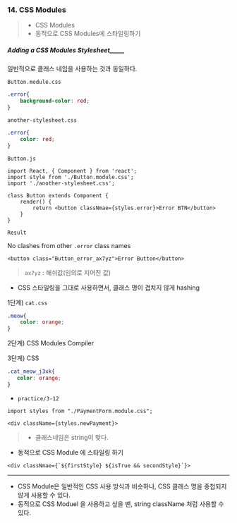 ### 14.  CSS Modules

> * CSS Modules
> * 동적으로 CSS Modules에 스타일링하기 

##### Adding a CSS Modules Stylesheet_____

일반적으로 클래스 네임을 사용하는 것과 동일하다. 

`Button.module.css` 

```css
.error{
    background-color: red;
}
```

`another-stylesheet.css` 

```css
.error{
    color: red;
}
```

`Button.js`

```react
import React, { Component } from 'react';
import style from './Button.module.css';
import './another-stylesheet.css';

class Button extends Component {
    render() {
        return <button classNmae={styles.error}>Error BTN</button>
    }
}
```

`Result`

No clashes from other `.error` class names

```react
<button class="Button_error_ax7yz">Error Button</button>
```

> `ax7yz` : 해쉬값(임의로 지어진 값)



* CSS 스타일링을 그대로 사용하면서, 클래스 명이 겹치지 않게 hashing

1단계) `cat.css` 

```css
.meow{
    color: orange;
}
```

2단계) CSS Modules Compiler 

3단계)  CSS

```CSS
.cat_meow_j3xk{
   color: orange;
}
```



* `practice/3-12`

```react
import styles from "./PaymentForm.module.css";
```

```react
<div className={styles.newPayment}>
```

> * 클래스네임은 string이 맞다. 



* 동적으로 CSS Module 에 스타일링 하기 

```react
<div classNmae={`${firstStyle} ${isTrue && secondStyle}`}>
```



---



* CSS Module은 일반적인 CSS 사용 방식과 비슷하나, CSS 클래스 명을 중첩되지 않게 사용할 수 있다. 
* 동적으로 CSS Moduel 을 사용하고 싶을 땐, string className 처럼 사용할 수 있다. 

